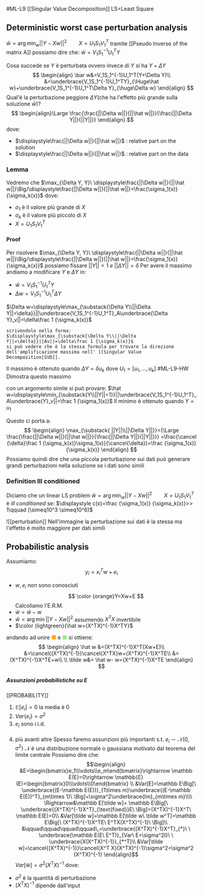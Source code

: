 #ML-L9 [[Singular Value Decomposition]] LS=Least Square
## Deterministic worst case perturbation analysis
$\hat w =\arg\min_w ||Y-Xw||^2\qquad X=U_1S_1V_1^T$ 
tramite [[Pseudo Inverse of the matrix A]] possiamo dire che:
$\hat w=V_1S_1^{-1}U_1^TY$

Cosa succede se $Y$ è perturbata ovvero invece di $Y$ si ha $Y+\Delta Y$ 
$$
\begin{align}
\bar w&=V_1S_1^{-1}U_1^T(Y+\Delta Y)\\
&=\underbrace{V_1S_1^{-1}U_1^TY}_{\Huge\hat w}+\underbrace{V_1S_1^{-1}U_1^T\Delta Y}_{\huge\Delta w}
\end{align}
$$
Qual'è la perturbazione peggiore $\Delta Y$(che ha l'effetto più grande sulla soluzione $\bar w$)?
$$
\begin{align}\Large
\frac{\frac{||\Delta w||}{||\hat w||}}{\frac{||\Delta Y||}{||Y||}}
\end{align}
$$
dove:
- $\displaystyle\frac{||\Delta w||}{||\hat w||}$ : relative part on the solution
- $\displaystyle\frac{||\Delta w||}{||\hat w||}$ : relative part on the data

### Lemma
Vedremo che $\max_{\Delta Y, Y}\ \displaystyle\frac{||\Delta w||}{||\hat w||}\Big/\displaystyle\frac{||\Delta w||}{||\hat w||}=\frac{\sigma_1(x)}{\sigma_k(x)}$ dove:
- $\sigma_1$ è il valore più grande di $X$
- $\sigma_k$ è il valore più piccolo di $X$ 
- $X=U_1S_1V_1^T$ 
#### Proof
Per risolvere $\max_{\Delta Y, Y}\ \displaystyle\frac{||\Delta w||}{||\hat w||}\Big/\displaystyle\frac{||\Delta w||}{||\hat w||}=\frac{\sigma_1(x)}{\sigma_k(x)}$ possiamo fissare $||Y||=1\ e\ ||\Delta Y||=\delta$ 
Per avere il massimo andiamo a modificare $Y$ e $\Delta Y$ in:
- $\hat w=V_1S_1^{-1}U_1^TY$ 
- $\Delta w=V_1S_1^{-1}U_1^T\Delta Y$

$\Delta w=\displaystyle\max_{\substack{\Delta Y\\||\Delta Y||=\delta}}||\underbrace{V_1S_1^{-1}U_1^T}_A\underbrace{\Delta Y}_v||=\delta\frac 1 {\sigma_k(x)}$ 

	scrivendolo nella forma:
	$\displaystyle\max_{\substack{\Delta Y\\||\Delta Y||=\delta}}||Av||=\delta\frac 1 {\sigma_k(x)}$
	si può vedere che è la stessa formula per trovare la direzione dell'amplificazione massima nell' [[Singular Value Decomposition|SVD]].
Il massimo è ottenuto quando $\Delta Y=\delta u_k$ dove $U_1=[u_1,\dots, u_k]$ 
#ML-L9-HW
	Dimostra questo massimo


con un argomento simile si può provare:
$\hat w=\displaystyle\min_{\substack{Y\\||Y||=1}}||\underbrace{V_1S_1^{-1}U_1^T}_A\underbrace{Y}_v||=\frac 1 {\sigma_1(x)}$ 
Il minimo è ottenuto quando $Y=u_1$ 

Questo ci porta  a:
$$
\begin{align}
\max_{\substack{ ||Y||\\||\Delta Y||}}={\Large
\frac{\frac{||\Delta w||}{||\hat w||}}{\frac{||\Delta Y||}{||Y||}}}
=\frac{\cancel
{\delta}\frac 1 {\sigma_k(x)}\sigma_1(x)}{\cancel{\delta}}=\frac {\sigma_1(x)} {\sigma_k(x)}
\end{align}
$$
Possiamo quindi dire che una piccola perturbazione sui dati può generare grandi perturbazioni nella soluzione se i dati sono simili

### Definition Ill conditioned
Diciamo che un linear LS problem
$\hat w =\arg\min_w ||Y-Xw||^2\qquad X=U_1S_1V_1^T$ è *ill conditioned* se:
$\displaystyle c(x)=\frac {\sigma_1(x)} {\sigma_k(x)}>> 1\qquad (\simeq10^3 \simeq10^6)$ 


![[perturbation]]
Nell'immagine la perturbazione sui dati è la stessa ma l'effetto è molto maggiore per dati simili

## Probabilistic analysis
Assumiamo:
$$
y_i=x_i^Tw+e_i
$$
- $w, e_i$ non sono conosciuti
$$
\color {orange}Y=Xw+E
$$
Calcoliamo l'E.R.M.
- $\tilde w=\hat w-w$ 
- $\hat w=\arg \min ||Y-Xw||^2$ 
assumendo $X^TX$ invertibile
- $\color {lightgreen}{\hat w=(X^TX)^{-1}X^TY}$ 

andando ad unire <span style="color: orange;">■</span> e <span style="color: lightgreen;">■</span> si ottiene:
$$
\begin{align}
\hat w &=(X^TX)^{-1}X^T(Xw+E)\\
&=\cancel{(X^TX)^{-1}}\cancel{X^TX}w+(X^TX)^{-1}X^TE\\
&=(X^TX)^{-1}X^TE+w\\
\\
\tilde w&= \hat w- w=(X^TX)^{-1}X^TE
\end{align}
$$


##### Assunzioni probabilistiche su E
[[PROBABILITY]]
1. $\mathbb E[e_i]=0$ la media è 0
2. $Var\{e_i\}=\sigma^2$ 
3. $e_i$ sono i.i.d.
####
4. più avanti altre
	Spesso faremo assunzioni più importanti s.t. $e_i\sim \mathcal N(0,\sigma^2)$ 
		$\mathcal N$ è una distribuzione normale o gaussiana
		motivato dal teorema del limite centrale
Possiamo dire che:
$$\begin{align}
&E=\begin{bmatrix}e_1\\\vdots\\e_m\end{bmatrix}\rightarrow \mathbb E(E)=0\rightarrow \mathbb{E}(E)=\begin{bmatrix}0\\\vdots\\0\end{bmatrix} \\
&Var[E]=\mathbb E\Big[\ \underbrace{(E-\mathbb E(E))}_{1\times m}\underbrace{(E-\mathbb E(E))^T}_{m\times 1}\ \Big]=\sigma^2\underbrace{Im}_{m\times m}\\\\
\Rightarrow&\mathbb E[\tilde w]= \mathbb E\Big[\ \underbrace{(X^TX)^{-1}X^T}_{\text{fixed}}E\ \Big]=(X^TX)^{-1}X^T\ \mathbb E(E)=0\\
&Var[\tilde w]=\mathbb E[\tilde w\ \tilde w^T]=\mathbb E\Big[\ (X^TX)^{-1}X^TE\ E^TX(X^TX)^{-1}\ \Big]\\
&\qquad\qquad\qquad\qquad\,=\underbrace{(X^TX)^{-1}X^T}_{*}\ \  \underbrace{\mathbb E(E\ E^T)}_{Var\ E=\sigma^2I}\ \ \underbrace{X(X^TX)^{-1}}_{*^T}\\
&Var[\tilde w]=\cancel{(X^TX)^{-1}}\cancel{X^T X}(X^TX)^{-1}\sigma^2=\sigma^2 (X^TX)^{-1}
\end{align}$$
$Var[\tilde w]=\sigma^2 (X^TX)^{-1}$
dove:
- $\sigma^2$ è la quantità di perturbazione
- $(X^TX)^{-1}$ dipende dall'input
